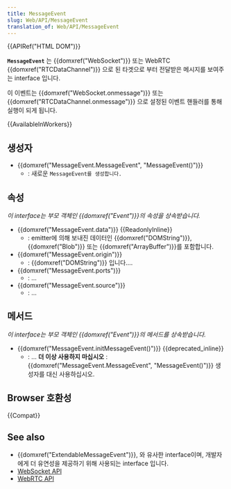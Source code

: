 ```yaml
---
title: MessageEvent
slug: Web/API/MessageEvent
translation_of: Web/API/MessageEvent
---
```

{{APIRef("HTML DOM")}}

**`MessageEvent`** 는 {{domxref("WebSocket")}} 또는 WebRTC {{domxref("RTCDataChannel")}} 으로 된 타겟으로 부터 전달받은 메시지를 보여주는 interface 입니다.

이 이벤트는 {{domxref("WebSocket.onmessage")}} 또는 {{domxref("RTCDataChannel.onmessage")}} 으로 설정된 이벤트 핸들러를 통해 실행이 되게 됩니다.

{{AvailableInWorkers}}

## 생성자

- {{domxref("MessageEvent.MessageEvent", "MessageEvent()")}}
  - : 새로운 `MessageEvent를 생성합니다.`

## 속성

_이 interface는 부모 객체인 {{domxref("Event")}}의 속성을 상속받습니다._

- {{domxref("MessageEvent.data")}} {{ReadonlyInline}}
  - : emitter에 의해 보내진 데이터인 {{domxref("DOMString")}}, {{domxref("Blob")}} 또는 {{domxref("ArrayBuffer")}}를 포함합니다.
- {{domxref("MessageEvent.origin")}}
  - : {{domxref("DOMString")}} 입니다.…
- {{domxref("MessageEvent.ports")}}
  - : …
- {{domxref("MessageEvent.source")}}
  - : …

## 메서드

_이 interface는 부모 객체인 {{domxref("Event")}}의 메서드를 상속받습니다._

- {{domxref("MessageEvent.initMessageEvent()")}} {{deprecated_inline}}
  - : … **더 이상 사용하지 마십시오**
    : {{domxref("MessageEvent.MessageEvent", "MessageEvent()")}} 생성자를 대신 사용하십시오.

## Browser 호환성

{{Compat}}

## See also

- {{domxref("ExtendableMessageEvent")}}, 와 유사한 interface이며, 개발자에게 더 유연성을 제공하기 위해 사용되는 interface 입니다.
- [WebSocket API](/ko/docs/Web/API/WebSocket_API)
- [WebRTC API](/ko/docs/Web/API/WebRTC_API)
